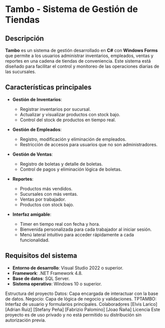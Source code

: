 # Tambo - Sistema de Gestión de Tiendas

## Descripción
**Tambo** es un sistema de gestión desarrollado en **C#** con **Windows Forms** que permite a los usuarios administrar inventarios, empleados, ventas y reportes en una cadena de tiendas de conveniencia. Este sistema está diseñado para facilitar el control y monitoreo de las operaciones diarias de las sucursales.

## Características principales
- **Gestión de Inventarios**:
  - Registrar inventarios por sucursal.
  - Actualizar y visualizar productos con stock bajo.
  - Control del stock de productos en tiempo real.
  
- **Gestión de Empleados**:
  - Registro, modificación y eliminación de empleados.
  - Restricción de accesos para usuarios que no son administradores.

- **Gestión de Ventas**:
  - Registro de boletas y detalle de boletas.
  - Control de pagos y eliminación lógica de boletas.

- **Reportes**:
  - Productos más vendidos.
  - Sucursales con más ventas.
  - Ventas por trabajador.
  - Productos con stock bajo.

- **Interfaz amigable**:
  - Timer en tiempo real con fecha y hora.
  - Bienvenida personalizada para cada trabajador al iniciar sesión.
  - Menú lateral intuitivo para acceder rápidamente a cada funcionalidad.

## Requisitos del sistema
- **Entorno de desarrollo**: Visual Studio 2022 o superior.
- **Framework**: .NET Framework 4.8.
- **Base de datos**: SQL Server.
- **Sistema operativo**: Windows 10 o superior.

Estructura del proyecto
Datos: Capa encargada de interactuar con la base de datos.
Negocio: Capa de lógica de negocio y validaciones.
TPTAMBO: Interfaz de usuario y formularios principales.
Colaboradores
[Elvis Larico] 
[Adrian Ruiz]
[Stefany Peña]
[Fabrizio Palomino]
[Joao Ñaña]
Licencia
Este proyecto es de uso privado y no está permitido su distribución sin autorización previa.

